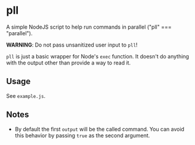 # pll

A simple NodeJS script to help run commands in parallel ("pll" === "parallel").

**WARNING**: Do not pass unsanitized user input to `pll`!

`pll` is just a basic wrapper for Node's `exec` function. It doesn't do anything with the output other than provide a way to read it.

## Usage

See `example.js`.

## Notes

- By default the first `output` will be the called command. You can avoid this behavior by passing `true` as the second argument.
